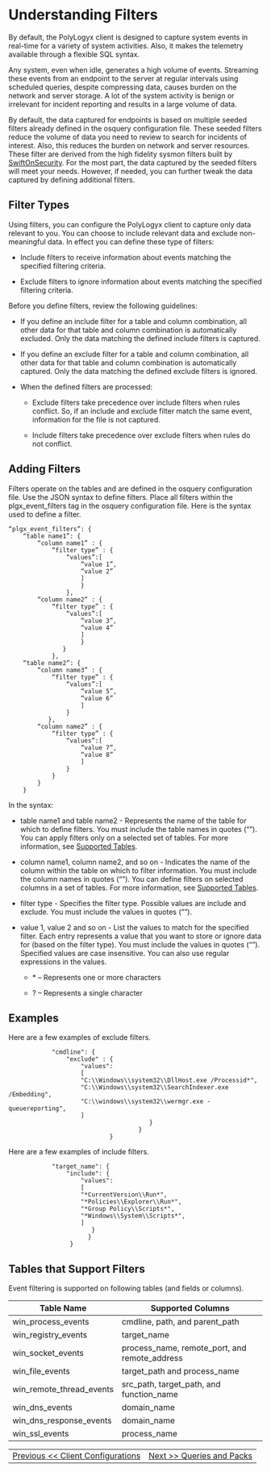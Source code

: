 Understanding Filters
======================

By default, the PolyLogyx client is designed to capture system events in
real-time for a variety of system activities. Also, it makes the telemetry
available through a flexible SQL syntax.

Any system, even when idle, generates a high volume of events. Streaming these
events from an endpoint to the server at regular intervals using scheduled
queries, despite compressing data, causes burden on the network and server
storage. A lot of the system activity is benign or irrelevant for incident
reporting and results in a large volume of data.

By default, the data captured for endpoints is based on multiple seeded filters
already defined in the osquery configuration file. These seeded filters reduce
the volume of data you need to review to search for incidents of interest. Also,
this reduces the burden on network and server resources. These filter are
derived from the high fidelity sysmon filters built by
[SwiftOnSecurity](https://github.com/SwiftOnSecurity/sysmon-config). For the
most part, the data captured by the seeded filters will meet your needs.
However, if needed, you can further tweak the data captured by defining
additional filters.

Filter Types
------------

Using filters, you can configure the PolyLogyx client to capture only data
relevant to you. You can choose to include relevant data and exclude
non-meaningful data. In effect you can define these type of filters:

-   Include filters to receive information about events matching the specified
    filtering criteria.

-   Exclude filters to ignore information about events matching the specified
    filtering criteria.

Before you define filters, review the following guidelines:

-   If you define an include filter for a table and column combination, all
    other data for that table and column combination is automatically excluded.
    Only the data matching the defined include filters is captured.

-   If you define an exclude filter for a table and column combination, all
    other data for that table and column combination is automatically captured.
    Only the data matching the defined exclude filters is ignored.

-   When the defined filters are processed:

    -   Exclude filters take precedence over include filters when rules
        conflict. So, if an include and exclude filter match the same event,
        information for the file is not captured.

    -   Include filters take precedence over exclude filters when rules do not
        conflict.

Adding Filters
--------------

Filters operate on the tables and are defined in the
osquery configuration file. Use the JSON syntax to define filters. Place all
filters within the plgx_event_filters tag in the osquery configuration file.
Here is the syntax used to define a filter.
``` 
“plgx_event_filters”: {
 	“table name1”: {
		“column name1” : {
			“filter type” : {
				“values”:[
					“value 1”,
					“value 2”
					]
					}
				},
		“column name2” : {
			“filter type” : {
				“values”:[
					“value 3”,
					“value 4”
					]
				    }
			   }
			},
	“table name2”: {
		“column name3” : {
			“filter type” : {
				“values”:[
					“value 5”,
					“value 6”
					]
				}
		   },
		“column name2” : {
			“filter type” : {
				“values”:[
					“value 7”,
					“value 8”
					]
				}
			}
		}
	}

```
 
In the syntax:

-   table name1 and table name2 - Represents the name of the table for which to
    define filters. You must include the table names in quotes (“”). You can
    apply filters only on a selected set of tables. For more information, see
    [Supported Tables](#tables-that-support-filters).

-   column name1, column name2, and so on - Indicates the name of the column
    within the table on which to filter information. You must include the column
    names in quotes (“”). You can define filters on selected columns in a set of
    tables. For more information, see [Supported
    Tables](#tables-that-support-filters).

-   filter type - Specifies the filter type. Possible values are include and
    exclude. You must include the values in quotes (“”).

-   value 1, value 2 and so on - List the values to match for the specified
    filter. Each entry represents a value that you want to store or ignore data
    for (based on the filter type). You must include the values in quotes (“”).
    Specified values are case insensitive. You can also use regular expressions
    in the values.

    -   \* – Represents one or more characters

    -   ? – Represents a single character

Examples
--------

Here are a few examples of exclude filters.
``` "win_process_events": {	
			"cmdline": {
				"exclude" : {
					"values": 
					[
					"C:\\Windows\\system32\\DllHost.exe /Processid*",
					"C:\\Windows\\system32\\SearchIndexer.exe /Embedding",
					"C:\\windows\\system32\\wermgr.exe -queuereporting",
					]
     		            	           }
                                    }
                            }
```
Here are a few examples of include filters.
``` "win_registry_events": {
			"target_name": {
				"include": {
					"values": 
					[
					"*CurrentVersion\\Run*",
					"*Policies\\Explorer\\Run*",
					"*Group Policy\\Scripts*",
					"*Windows\\System\\Scripts*",
					]
					   }
				      }
			     }
```

Tables that Support Filters
---------------------------

Event filtering is supported on following tables (and fields or columns).

| Table Name                                                  | Supported Columns |
|-------------------------------------------------------------|-------------------|
|  win_process_events                                         | cmdline, path, and parent_path           |
|  win_registry_events                                        | target_name       |
|  win_socket_events                                          | process_name, remote_port, and remote_address      |
|  win_file_events                                            | target_path and process_name       |
|  win_remote_thread_events                                   | src_path, target_path, and function_name          |
|  win_dns_events                                             | domain_name       |
|  win_dns_response_events                                    | domain_name       |
|  win_ssl_events                                             | process_name       |


|										|																							|
|:---									|													   								    ---:|
|[Previous << Client Configurations](../04_PolyLogyx_Client_Configurations/Readme.md)  | [Next >> Queries and Packs](../06_Queries_and_packs/Readme.md)|

